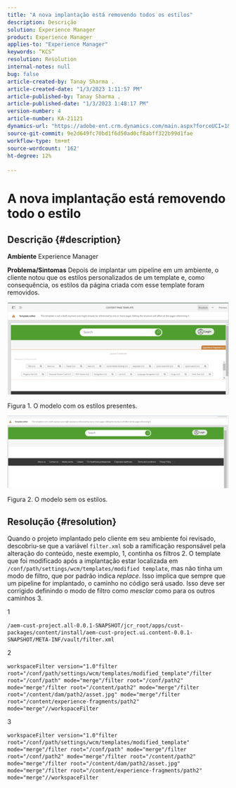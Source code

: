 ```yaml
---
title: "A nova implantação está removendo todos os estilos"
description: Descrição
solution: Experience Manager
product: Experience Manager
applies-to: "Experience Manager"
keywords: “KCS”
resolution: Resolution
internal-notes: null
bug: false
article-created-by: Tanay Sharma .
article-created-date: "1/3/2023 1:11:57 PM"
article-published-by: Tanay Sharma .
article-published-date: "1/3/2023 1:48:17 PM"
version-number: 4
article-number: KA-21121
dynamics-url: "https://adobe-ent.crm.dynamics.com/main.aspx?forceUCI=1&pagetype=entityrecord&etn=knowledgearticle&id=e75d5a2c-688b-ed11-81ac-6045bd006a22"
source-git-commit: 9e2d649fc70bd1f6d50ad0cf8abff322b99d1fae
workflow-type: tm+mt
source-wordcount: '162'
ht-degree: 12%

---
```


# A nova implantação está removendo todo o estilo

## Descrição {#description}

<b>Ambiente</b>
Experience Manager


<b>Problema/Sintomas</b>
Depois de implantar um pipeline em um ambiente, o cliente notou que os estilos personalizados de um template e, como consequência, os estilos da página criada com esse template foram removidos.



![](assets/___ec5d5a2c-688b-ed11-81ac-6045bd006a22___.png)

Figura 1. O modelo com os estilos presentes.



![](assets/___f05d5a2c-688b-ed11-81ac-6045bd006a22___.png)

Figura 2. O modelo sem os estilos.


## Resolução {#resolution}


Quando o projeto implantado pelo cliente em seu ambiente foi revisado, descobriu-se que a variável `filter.xml` sob a ramificação responsável pela alteração do conteúdo, neste exemplo, 1, continha os filtros 2.
O template que foi modificado após a implantação estar localizada em `/conf/path/settings/wcm/templates/modified template`, mas não tinha um modo de filtro, que por padrão indica *replace*.
Isso implica que sempre que um pipeline for implantado, o caminho no código será usado.
Isso deve ser corrigido definindo o modo de filtro como *mesclar* como para os outros caminhos 3.

1


```
/aem-cust-project.all-0.0.1-SNAPSHOT/jcr_root/apps/cust-packages/content/install/aem-cust-project.ui.content-0.0.1-SNAPSHOT/META-INF/vault/filter.xml
```



2

```
workspaceFilter version="1.0"filter root="/conf/path/settings/wcm/templates/modified_template"/filter root="/conf/path" mode="merge"/filter root="/conf/path2" mode="merge"/filter root="/content/path2" mode="merge"/filter root="/content/dam/path2/asset.jpg" mode="merge"/filter root="/content/experience-fragments/path2" mode="merge"//workspaceFilter
```




3


```
workspaceFilter version="1.0"filter root="/conf/path/settings/wcm/templates/modified_template" mode="merge"/filter root="/conf/path" mode="merge"/filter root="/conf/path2" mode="merge"/filter root="/content/path2" mode="merge"/filter root="/content/dam/path2/asset.jpg" mode="merge"/filter root="/content/experience-fragments/path2" mode="merge"//workspaceFilter
```





